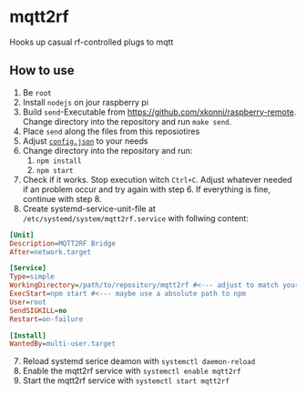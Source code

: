 # mqtt2rf
Hooks up casual rf-controlled plugs to mqtt

## How to use
1. Be `root`
1. Install `nodejs` on jour raspberry pi
1. Build `send`-Executable from https://github.com/xkonni/raspberry-remote. Change directory into the repository and run `make send`.
3. Place `send` along the files from this reposiotires
4. Adjust [`config.json`](https://github.com/th-wilde/mqtt2rf/blob/2d76e1c133ae4deb3a6f08c11e9c7734004d91a3/config.json) to your needs
5. Change directory into the repository and run:
   1. `npm install`
   1. `npm start`
7. Check if it works. Stop execution witch `Ctrl+C`. Adjust whatever needed if an problem occur and try again with step 6. If everything is fine, continue with step 8.
8. Create systemd-service-unit-file at `/etc/systemd/system/mqtt2rf.service` with follwing content:
```ini
[Unit]
Description=MQTT2RF Bridge
After=network.target

[Service]
Type=simple
WorkingDirectory=/path/to/repository/mqtt2rf #<--- adjust to match your environment
ExecStart=npm start #<--- maybe use a absolute path to npm
User=root
SendSIGKILL=no
Restart=on-failure

[Install]
WantedBy=multi-user.target
```
7. Reload systemd serice deamon with `systemctl daemon-reload`
8. Enable the mqtt2rf service with `systemctl enable mqtt2rf`
9. Start the mqtt2rf service with `systemctl start mqtt2rf`
